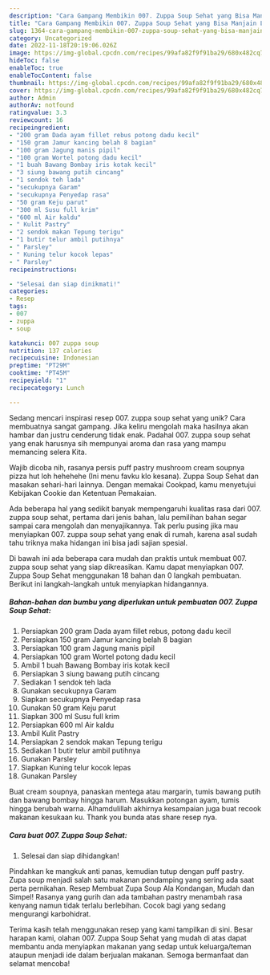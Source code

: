 ```yaml
---
description: "Cara Gampang Membikin 007. Zuppa Soup Sehat yang Bisa Manjain Lidah"
title: "Cara Gampang Membikin 007. Zuppa Soup Sehat yang Bisa Manjain Lidah"
slug: 1364-cara-gampang-membikin-007-zuppa-soup-sehat-yang-bisa-manjain-lidah
category: Uncategorized
date: 2022-11-18T20:19:06.026Z
image: https://img-global.cpcdn.com/recipes/99afa82f9f91ba29/680x482cq70/007-zuppa-soup-sehat-foto-resep-utama.jpg
hideToc: false
enableToc: true
enableTocContent: false
thumbnail: https://img-global.cpcdn.com/recipes/99afa82f9f91ba29/680x482cq70/007-zuppa-soup-sehat-foto-resep-utama.jpg
cover: https://img-global.cpcdn.com/recipes/99afa82f9f91ba29/680x482cq70/007-zuppa-soup-sehat-foto-resep-utama.jpg
author: Admin
authorAv: notfound
ratingvalue: 3.3
reviewcount: 16
recipeingredient:
- "200 gram Dada ayam fillet rebus potong dadu kecil"
- "150 gram Jamur kancing belah 8 bagian"
- "100 gram Jagung manis pipil"
- "100 gram Wortel potong dadu kecil"
- "1 buah Bawang Bombay iris kotak kecil"
- "3 siung bawang putih cincang"
- "1 sendok teh lada"
- "secukupnya Garam"
- "secukupnya Penyedap rasa"
- "50 gram Keju parut"
- "300 ml Susu full krim"
- "600 ml Air kaldu"
- " Kulit Pastry"
- "2 sendok makan Tepung terigu"
- "1 butir telur ambil putihnya"
- " Parsley"
- " Kuning telur kocok lepas"
- " Parsley"
recipeinstructions:

- "Selesai dan siap dinikmati!"
categories:
- Resep
tags:
- 007
- zuppa
- soup

katakunci: 007 zuppa soup 
nutrition: 137 calories
recipecuisine: Indonesian
preptime: "PT29M"
cooktime: "PT45M"
recipeyield: "1"
recipecategory: Lunch

---
```





Sedang mencari inspirasi resep 007. zuppa soup sehat yang unik? Cara membuatnya sangat gampang. Jika keliru mengolah maka hasilnya akan hambar dan justru cenderung tidak enak. Padahal 007. zuppa soup sehat yang enak harusnya sih mempunyai aroma dan rasa yang mampu memancing selera Kita.





Wajib dicoba nih, rasanya persis puff pastry mushroom cream soupnya pizza hut loh hehehehe (Ini menu favku klo kesana). Zuppa Soup Sehat dan masakan sehari-hari lainnya. Dengan memakai Cookpad, kamu menyetujui Kebijakan Cookie dan Ketentuan Pemakaian.

Ada beberapa hal yang sedikit banyak mempengaruhi kualitas rasa dari 007. zuppa soup sehat, pertama dari jenis bahan, lalu pemilihan bahan segar sampai cara mengolah dan menyajikannya. Tak perlu pusing jika mau menyiapkan 007. zuppa soup sehat yang enak di rumah, karena asal sudah tahu triknya maka hidangan ini bisa jadi sajian spesial.






Di bawah ini ada beberapa cara mudah dan praktis untuk membuat 007. zuppa soup sehat yang siap dikreasikan. Kamu dapat menyiapkan 007. Zuppa Soup Sehat menggunakan 18 bahan dan 0 langkah pembuatan. Berikut ini langkah-langkah untuk menyiapkan hidangannya.

<!--inarticleads1-->

##### Bahan-bahan dan bumbu yang diperlukan untuk pembuatan 007. Zuppa Soup Sehat:

1. Persiapkan 200 gram Dada ayam fillet rebus, potong dadu kecil
1. Persiapkan 150 gram Jamur kancing belah 8 bagian
1. Persiapkan 100 gram Jagung manis pipil
1. Persiapkan 100 gram Wortel potong dadu kecil
1. Ambil 1 buah Bawang Bombay iris kotak kecil
1. Persiapkan 3 siung bawang putih cincang
1. Sediakan 1 sendok teh lada
1. Gunakan secukupnya Garam
1. Siapkan secukupnya Penyedap rasa
1. Gunakan 50 gram Keju parut
1. Siapkan 300 ml Susu full krim
1. Persiapkan 600 ml Air kaldu
1. Ambil  Kulit Pastry
1. Persiapkan 2 sendok makan Tepung terigu
1. Sediakan 1 butir telur ambil putihnya
1. Gunakan  Parsley
1. Siapkan  Kuning telur kocok lepas
1. Gunakan  Parsley


Buat cream soupnya, panaskan mentega atau margarin, tumis bawang putih dan bawang bombay hingga harum. Masukkan potongan ayam, tumis hingga berubah warna. Alhamdulillah akhirnya kesampaian juga buat recook makanan kesukaan ku. Thank you bunda atas share resep nya. 

<!--inarticleads2-->

##### Cara buat 007. Zuppa Soup Sehat:


1. Selesai dan siap dihidangkan!

Pindahkan ke mangkuk anti panas, kemudian tutup dengan puff pastry. Zupa soup menjadi salah satu makanan pendamping yang sering ada saat perta pernikahan. Resep Membuat Zupa Soup Ala Kondangan, Mudah dan Simpel! Rasanya yang gurih dan ada tambahan pastry menambah rasa kenyang namun tidak terlalu berlebihan. Cocok bagi yang sedang mengurangi karbohidrat. 

Terima kasih telah menggunakan resep yang kami tampilkan di sini. Besar harapan kami, olahan 007. Zuppa Soup Sehat yang mudah di atas dapat membantu anda menyiapkan makanan yang sedap untuk keluarga/teman ataupun menjadi ide dalam berjualan makanan. Semoga bermanfaat dan selamat mencoba!
